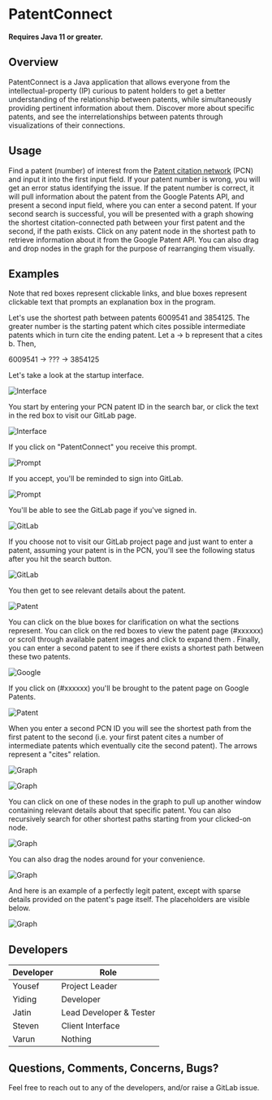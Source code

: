 # PatentConnect

**Requires Java 11 or greater.**

## Overview

PatentConnect is a Java application that allows everyone from the intellectual-property 
(IP) curious to patent holders to get a better understanding of the relationship 
between patents, while simultaneously providing pertinent information about them. 
Discover more about specific patents, and see the interrelationships between 
patents through visualizations of their connections. 


## Usage
Find a patent (number) of interest from the 
[Patent citation network](https://snap.stanford.edu/data/cit-Patents.html) (PCN) 
and input it into the first input field. If your patent number is wrong, you 
will get an error status identifying the issue. If the patent number is correct, 
it will pull information about the patent from the Google Patents API, and 
present a second input field, where you can enter a second patent. If your second 
search is successful, you will be presented with a graph showing the shortest
citation-connected path between your first patent and the second, if the path exists. 
Click on any patent node in the shortest path to retrieve information about it from the 
Google Patent API. You can also drag and drop nodes in the graph for the 
purpose of rearranging them visually.

## Examples

Note that red boxes represent clickable links, and blue boxes represent
clickable text that prompts an explanation box in the program.

Let's use the shortest path between patents 6009541 and 3854125. The greater number
is the starting patent which cites possible intermediate patents which in turn cite
the ending patent. Let a -> b represent that a cites b. Then,

6009541 -> ??? -> 3854125

Let's take a look at the startup interface.

![Interface](images/1.png)

You start by entering your PCN patent ID in the search bar, or click the text
in the red box to visit our GitLab page.

![Interface](images/2.png)

If you click on "PatentConnect" you receive this prompt.

![Prompt](images/3.png)

If you accept, you'll be reminded to sign into GitLab.

![Prompt](images/4.png)

You'll be able to see the GitLab page if you've signed in.

![GitLab](images/5.png)

If you choose not to visit our GitLab project page and just want to enter a
patent, assuming your patent is in the PCN, you'll see the following status
after you hit the search button. 

![GitLab](images/6.png)

You then get to see relevant details about the patent.

![Patent](images/7.png)

You can click on the blue boxes for clarification on what the sections represent.
You can click on the red boxes to view the patent page (#xxxxxx) or scroll 
through available patent images and click to expand them
. Finally, you can enter a second patent to see if there exists a shortest path 
between these two patents.



![Google](images/9.png)

If you click on (#xxxxxx) you'll be brought to the patent page on Google Patents.

![Patent](images/10.png)

When you enter a second PCN ID you will see the shortest path from the
first patent to the second (i.e. your first patent cites a number
of intermediate patents which eventually cite the second patent). The arrows
represent a "cites" relation.

![Graph](images/11.png)

![Graph](images/12.png)

You can click on one of these nodes in the graph to pull up another window 
containing relevant details about that specific patent. You can also recursively
search for other shortest paths starting from your clicked-on node. 

![Graph](images/13.png)

You can also drag the nodes around for your convenience.

![Graph](images/14.png)

And here is an example of a perfectly legit patent, except with sparse details
provided on the patent's page itself. The placeholders are visible below.

![Graph](images/15.png)


## Developers

Developer    | Role
------------ | -------------
Yousef       | Project Leader
Yiding       | Developer
Jatin        | Lead Developer & Tester
Steven       | Client Interface
Varun        | Nothing

## Questions, Comments, Concerns, Bugs?
Feel free to reach out to any of the developers, and/or raise a GitLab issue.


